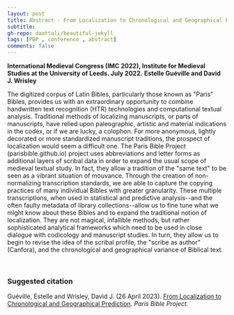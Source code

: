 ```yaml
---
layout: post
title: Abstract - From Localization to Chronological and Geographical Prediction.
subtitle:
gh-repo: daattali/beautiful-jekyll
tags: [PBP , conference , abstract]
comments: false
---
```


**International Medieval Congress (IMC 2022), Institute for Medieval Studies at the University of Leeds. July 2022.**
**Estelle Guéville and David J. Wrisley**
 
The digitized corpus of Latin Bibles, particularly those known as "Paris" Bibles, provides us with an extraordinary opportunity to combine handwritten text recognition (HTR) technologies and computational textual analysis. Traditional methods of localizing manuscripts, or parts of manuscripts, have relied upon paleographic, artistic and material indications in the codex, or if we are lucky, a colophon. For more anonymous, lightly decorated or more standardized manuscript traditions, the prospect of localization would seem a difficult one. The Paris Bible Project (parisbible.github.io) project uses abbreviations and letter forms as additional layers of scribal data in order to expand the usual scope of medieval textual study. In fact, they allow a tradition of the "same text" to be seen as a vibrant situation of mouvance. Through the creation of non-normalizing transcription standards, we are able to capture the copying practices of many individual Bibles with greater granularity. These multiple transcriptions, when used in statistical and predictive analysis--and the often faulty metadata of library collections--allow us to fine tune what we might know about these Bibles and to expand the traditional notion of localization. They are not magical, infallible methods, but rather sophisticated analytical frameworks which need to be used in close dialogue with codicology and manuscript studies. In turn, they allow us to begin to revise the idea of the scribal profile, the "scribe as author" (Canfora), and the chronological and geographical variance of Biblical text.

<br>

### **Suggested citation**

Guéville, Estelle and Wrisley, David J. (26 April 2023). [From Localization to Chronological and Geographical Prediction](https://parisbible.github.io/2023-04-26-IMC2022/). *Paris Bible Project*.
